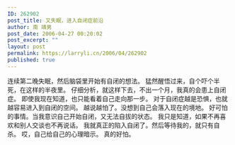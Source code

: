 ```yaml
---
ID: 262902
post_title: 又失眠，进入自闭症前沿
author: 南 靖男
post_date: 2006-04-27 00:20:02
post_excerpt: ""
layout: post
permalink: https://larryli.cn/2006/04/262902
published: true
---
```

连续第二晚失眠，然后脑袋里开始有自闭的想法。
猛然醒悟过来，自个吓个半死，在这样的半夜里。
仔细分析，就这样下去，不出一个月，我真的会患上自闭症。
即使我现在知道，也只能看着自己走向那一步。
对于自闭症越是恐惧，也就越容易进入到自闭的空间。
越说越怕了。没想到自己会落入现在的境地。
好可怕的事情。当我意识自己开始自闭，又无法自拔的状态。
我只是知道，如果不再喜欢和别人交谈也不再说话。
我就真正的陷入自闭了。然后等待我的，就只有自杀。
哎，自己给自己的心理暗示。
真的好怕。